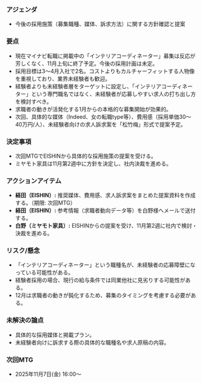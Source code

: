 ### アジェンダ
- 今後の採用施策（募集職種、媒体、訴求方法）に関する方針確認と提案

### 要点
- 現在マイナビ転職に掲載中の「インテリアコーディネーター」募集は反応が芳しくなく、11月上旬に終了予定。今後の採用計画は未定。
- 採用目標は3〜4月入社で2名。コストよりもカルチャーフィットする人物像を重視しており、業界未経験者も歓迎。
- 経験者よりも未経験者層をターゲットに設定し、「インテリアコーディネーター」という専門職名ではなく、未経験者が応募しやすい求人の打ち出し方を検討すべき。
- 求職者の動きが活発化する1月からの本格的な募集開始が効果的。
- 次回、具体的な媒体（Indeed、女の転職type等）、費用感（採用単価30〜40万円/人）、未経験者向けの求人訴求案を「松竹梅」形式で提案予定。

### 決定事項
- 次回MTGでEISHINから具体的な採用施策の提案を受ける。
- ミヤモト家具は11月第2週中に方針を決定し、社内決裁を進める。

### アクションアイテム
- **経田（EISHIN）:** 推奨媒体、費用感、求人訴求案をまとめた提案資料を作成する。（期限: 次回MTG）
- **経田（EISHIN）:** 参考情報（求職者動向データ等）を白野様へメールで送付する。
- **白野（ミヤモト家具）:** EISHINからの提案を受け、11月第2週に社内で検討・決裁を進める。

### リスク/懸念
- 「インテリアコーディネーター」という職種名が、未経験者の応募障壁になっている可能性がある。
- 経験者採用の場合、現行の給与条件では同業他社に見劣りする可能性がある。
- 12月は求職者の動きが鈍化するため、募集のタイミングを考慮する必要がある。

### 未解決の論点
- 具体的な採用媒体と掲載プラン。
- 未経験者向けに訴求する際の具体的な職種名や求人原稿の内容。

### 次回MTG
- 2025年11月7日(金) 16:00〜